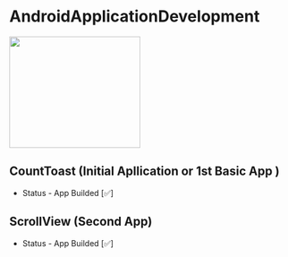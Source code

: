 # AndroidApplicationDevelopment
<a href="https://github.com/UdayKumarChunduru/AndroidInternship2k21" target="__blank"> <img align="center" src="https://telegra.ph/file/64d25b6effd7f5188ae95.png"  width="234" height="199" > </img></a>

## CountToast (Initial Apllication or 1st Basic App )
- Status - App Builded [✅]

## ScrollView (Second App)
- Status - App Builded [✅]
